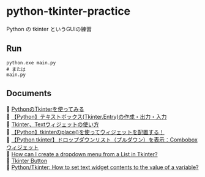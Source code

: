 # python-tkinter-practice

Python の tkinter というGUIの練習

## Run

```shell
python.exe main.py
# または
main.py
```

## Documents

📖 [PythonのTkinterを使ってみる](https://qiita.com/nnahito/items/ad1428a30738b3d93762)  
📖 [【Python】テキストボックス(Tkinter.Entry)の作成・出力・入力](https://pg-chain.com/python-tkinter-entry)  
📖 [Tkinter、Textウィジェットの使い方](https://blog.narito.ninja/detail/100/)  
📖 [【Python】tkinterのplace()を使ってウィジェットを配置する！](https://flytech.work/blog/20076/)  
📖 [【Python tkinter】ドロップダウンリスト（プルダウン）を表示：Comboboxウィジェット](https://office54.net/python/tkinter/ttk-combobox-widget)  
📖 [How can I create a dropdown menu from a List in Tkinter?](https://stackoverflow.com/questions/45441885/how-can-i-create-a-dropdown-menu-from-a-list-in-tkinter)  
📖 [Tkinter Button](https://python.keicode.com/advanced/tkinter-widget-button.php)  
📖 [Python/Tkinter: How to set text widget contents to the value of a variable?](https://stackoverflow.com/questions/30957085/python-tkinter-how-to-set-text-widget-contents-to-the-value-of-a-variable)  
